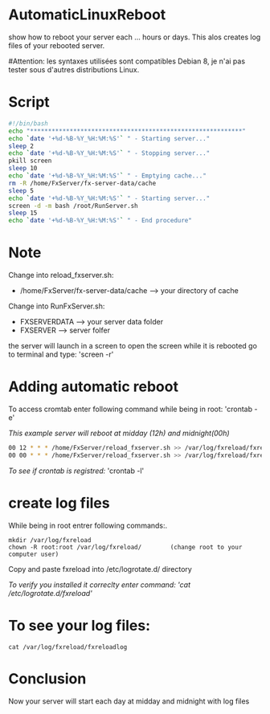 # AutomaticLinuxReboot
show how to reboot your server each ... hours or days. This alos creates log files of your rebooted server.

#Attention: les syntaxes utilisées sont compatibles Debian 8, je n'ai pas tester sous d'autres distributions Linux.

# Script
```bash
#!/bin/bash
echo "***********************************************************"
echo `date '+%d-%B-%Y_%H:%M:%S'` " - Starting server..."
sleep 2
echo `date '+%d-%B-%Y_%H:%M:%S'` " - Stopping server..."
pkill screen
sleep 10
echo `date '+%d-%B-%Y_%H:%M:%S'` " - Emptying cache..."
rm -R /home/FxServer/fx-server-data/cache
sleep 5
echo `date '+%d-%B-%Y_%H:%M:%S'` " - Starting server..."
screen -d -m bash /root/RunServer.sh
sleep 15
echo `date '+%d-%B-%Y_%H:%M:%S'` " - End procedure"
```
# Note
Change into reload_fxserver.sh:
- /home/FxServer/fx-server-data/cache  --> your directory of cache

Change into RunFxServer.sh:
- FXSERVERDATA --> your server data folder
- FXSERVER --> server folfer

the server will launch in a screen to open the screen while it is rebooted go to terminal and type: 'screen -r'

# Adding automatic reboot
To access cromtab enter following command while being in root: 'crontab -e'

*This example server will reboot at midday (12h) and midnight(00h)*

```bash
00 12 * * * /home/FxServer/reload_fxserver.sh >> /var/log/fxreload/fxreloadlog
00 00 * * * /home/FxServer/reload_fxserver.sh >> /var/log/fxreload/fxreloadlog
```

*To see if crontab is registred:* 'crontab -l'

# create log files
While being in root entrer following commands:.
```
mkdir /var/log/fxreload
chown -R root:root /var/log/fxreload/        (change root to your computer user)
```

Copy and paste fxreload into /etc/logrotate.d/  directory

*To verify you installed it correclty enter command: 'cat /etc/logrotate.d/fxreload'*

# To see your log files:
```
cat /var/log/fxreload/fxreloadlog
```

# Conclusion
Now your server will start each day at midday and midnight with log files
